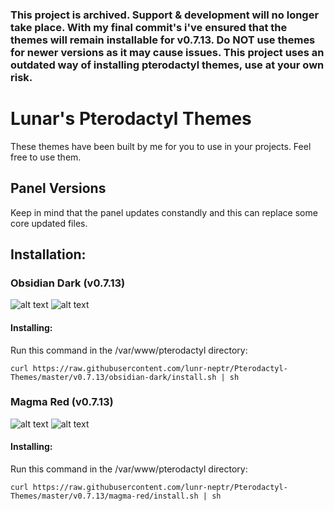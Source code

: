 ### This project is archived. Support & development will no longer take place. With my final commit's i've ensured that the themes will remain installable for v0.7.13. Do NOT use themes for newer versions as it may cause issues. This project uses an outdated way of installing pterodactyl themes, use at your own risk. 

# Lunar's Pterodactyl Themes
These themes have been built by me for you to use in your projects. Feel free to use them.

## Panel Versions
Keep in mind that the panel updates constandly and this can replace some core updated files.

## Installation:
### Obsidian Dark (v0.7.13)
![alt text](https://i.gyazo.com/797a3137b89b534a5d552a52f1995dcb.png)
![alt text](https://i.gyazo.com/1684281fe8a62adc1b3db6cc3f3c78e2.png)

#### Installing:
Run this command in the /var/www/pterodactyl directory:

```
curl https://raw.githubusercontent.com/lunr-neptr/Pterodactyl-Themes/master/v0.7.13/obsidian-dark/install.sh | sh
```

### Magma Red (v0.7.13)
![alt text](https://i.gyazo.com/8884b9f6e8771df5c3dfbb33174d3b75.png)
![alt text](https://i.gyazo.com/d1ec18d5c551b3915bd44fc8fb911383.png)

#### Installing:
Run this command in the /var/www/pterodactyl directory:
```
curl https://raw.githubusercontent.com/lunr-neptr/Pterodactyl-Themes/master/v0.7.13/magma-red/install.sh | sh
```
